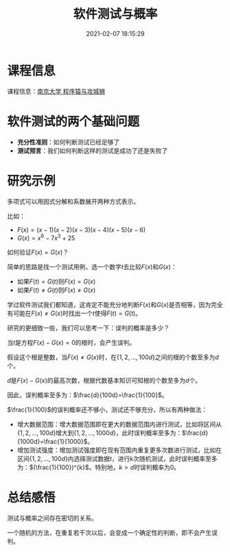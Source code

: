 ﻿---
title: 软件测试与概率
date: 2021-02-07 18:15:29
summary: 本文讨论软件测试与概率，是一篇慕课学习笔记。
mathjax: true
tags:
- 软件测试
- 软件工程
categories:
- 软件工程
---

# 课程信息

课程信息：[南京大学 程序猿与攻城狮](https://www.icourse163.org/course/NJU-1001616012)

# 软件测试的两个基础问题

- **充分性准则**：如何判断测试已经足够了
- **测试预言**：我们如何判断这样的测试是成功了还是失败了

# 研究示例

多项式可以用因式分解和系数展开两种方式表示。

比如：
- $F(x)=(x-1)(x-2)(x-3)(x-4)(x-5)(x-6)$
- $G(x)=x^6-7x^3+25$

如何验证$F(x)=G(x)$？

简单的思路是找一个测试用例，选一个数字$t$去比较$F(x)$和$G(x)$：
- 如果$F(t)=G(t)$则$F(x)=G(x)$
- 如果$F(t)≠G(t)$则$F(x)≠G(x)$

学过软件测试我们都知道，这肯定不能充分地判断$F(x)$和$G(x)$是否相等，因为完全有可能在$F(x)≠G(x)$时找出一个$t$使得$F(t)=G(t)$。

研究的更细致一些，我们可以思考一下：误判的概率是多少？

当$t$是方程$F(x)-G(x)=0$的根时，会产生误判。

假设这个根是整数，当$F(x)≠G(x)$时，在$\{1,2,...,100d\}$之间的根的个数至多为$d$个。

$d$是$F(x)-G(x)$的最高次数，根据代数基本知识可知根的个数至多为$d$个。

因此，误判概率至多为：$\frac{d}{100d}=\frac{1}{100}$。

$\frac{1}{100}$的误判概率还不够小，测试还不够充分，所以有两种做法：
- 增大数据范围：增大数据范围即在更大的数据范围内进行测试，比如将区间从$\{1,2,...,100d\}$增大到$\{1,2,...,1000d\}$，此时误判概率至多为：$\frac{d}{1000d}=\frac{1}{1000}$。
- 增加测试强度：增加测试强度即在现有范围内重复更多次数进行测试，比如在区间$\{1,2,...,100d\}$内选择测试数据$t$，进行$k$次随机测试，此时误判概率至多为：$(\frac{1}{100})^{k}$。特别地，$k>d$时误判概率为$0$。

# 总结感悟

测试与概率之间存在密切的关系。

一个随机的方法，在重复若干次以后，会变成一个确定性的判断，即不会产生误判。

